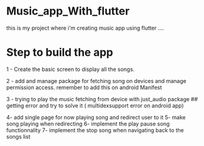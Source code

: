 # Music_app_With_flutter
this is my project where i'm creating music app using flutter ....

# Step to build the app
1 - Create the basic screen to display all the songs.

2 - add and manage package for fetching song on devices and manage permission access.
          remember to add this on android Manifest
              <!-- Android 12 or below  -->
              <uses-permission android:name="android.permission.WRITE_EXTERNAL_STORAGE"/>
              <uses-permission android:name="android.permission.READ_EXTERNAL_STORAGE"/>
              <!-- Android 13 or greater  -->
              <uses-permission android:name="android.permission.READ_MEDIA_IMAGES"/>
              <uses-permission android:name="android.permission.READ_MEDIA_VIDEO"/>
              <uses-permission android:name="android.permission.READ_MEDIA_AUDIO"/>

3 - trying to play the music fetching from device with just_audio package
        ## getting error and try to solve it ( multidexsupport error on android app)


4- add single page for now playing song and redirect user to it
5- make song playing when redirecting
6- implement the play pause song functionnality
7- implement the stop song when navigating back to the songs list